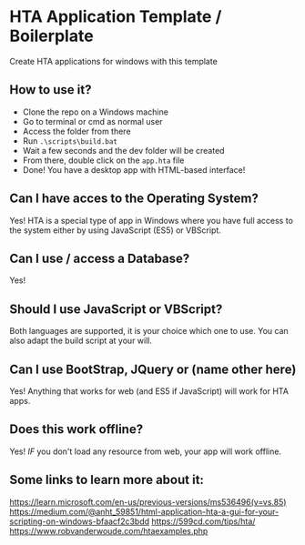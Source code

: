 # HTA Application Template / Boilerplate
Create HTA applications for windows with this template

## How to use it?
- Clone the repo on a Windows machine
- Go to terminal or cmd as normal user
- Access the folder from there 
- Run `.\scripts\build.bat`
- Wait a few seconds and the dev folder will be created
- From there, double click on the `app.hta` file
- Done! You have a desktop app with HTML-based interface!

## Can I have acces to the Operating System?
Yes! HTA is a special type of app in Windows where you have full access to the system either by using JavaScript (ES5) or VBScript.

## Can I use / access a Database?
Yes! 

## Should I use JavaScript or VBScript?
Both languages are supported, it is your choice which one to use.
You can also adapt the build script at your will.

## Can I use BootStrap, JQuery or (name other here)
Yes! Anything that works for web (and ES5 if JavaScript) will work for HTA apps.

## Does this work offline?
Yes! *IF* you don't load any resource from web, your app will work offline.

## Some links to learn more about it:
https://learn.microsoft.com/en-us/previous-versions/ms536496(v=vs.85)
https://medium.com/@anht_59851/html-application-hta-a-gui-for-your-scripting-on-windows-bfaacf2c3bdd
https://599cd.com/tips/hta/
https://www.robvanderwoude.com/htaexamples.php

